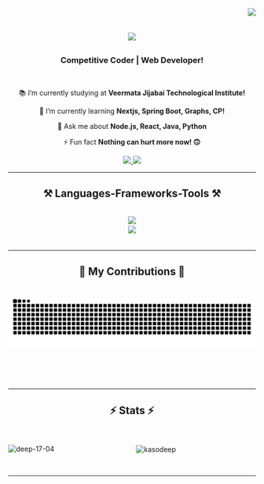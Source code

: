 <img align="right" src="https://visitor-badge.laobi.icu/badge?page_id=kasodeep.kasodeep" />

<h1 align="center">
    <img src="https://readme-typing-svg.herokuapp.com/?font=SpaceMono&size=35&center=true&vCenter=true&width=500&height=70&duration=4000&lines=Hi+There!+👋;+This+is+Deep+🚀!;+Competitive+Coder+✊🏻;" />
</h1>

<h3 align="center">Competitive Coder | Web Developer!</h3>

<br/>

<div align="center">
 
 📚 I’m currently studying at **Veermata Jijabai Technological Institute!**
 
 🌱 I’m currently learning **Nextjs, Spring Boot, Graphs, CP!**

💬 Ask me about **Node.js, React, Java, Python**

⚡ Fun fact **Nothing can hurt more now! 🙃**

 </div>

 <div align="center"> 
  <a href="mailto:deepkasodariya44@gmail.com">
    <img src="https://img.shields.io/badge/Gmail-333333?style=for-the-badge&logo=gmail&logoColor=red" />
  </a>
  <a href="https://linkedin.com/in/deep-kasodariya" target="_blank">
    <img src="https://img.shields.io/badge/LinkedIn-0077B5?style=for-the-badge&logo=linkedin&logoColor=white" target="_blank" />
  </a>
</div>

<hr/>
 
<h2 align="center">⚒️ Languages-Frameworks-Tools ⚒️</h2>
<br/>
<div align="center">
    <img src="https://skillicons.dev/icons?i=java,javascript,python,react,html,css,vscode,tailwind" />
</br>
    <img src="https://skillicons.dev/icons?i=spring,nodejs,nextjs,express,mysql,mongodb,postman,github,git,graphql" /><br>
</div>

<br/>
<hr/>

<div align="center">
  <h2>🐍 My Contributions 🐍</h2>
  <br>
  <img alt="Snake Eating my Contributions" src="https://raw.githubusercontent.com/kasodeep/kasodeep/output/github-contribution-grid-snake.svg" />
  
  <br/><br/><br/>
</div>

<hr/>

<h2 align="center">⚡ Stats ⚡</h2>
<br>
<div align=center>
 <p><img align="left" src="https://github-readme-stats.vercel.app/api/top-langs?username=kasodeep&show_icons=true&locale=en&layout=compact&theme=react" alt="deep-17-04" /></p> 
<p>&nbsp;<img align="center" src="https://github-readme-stats.vercel.app/api?username=kasodeep&show_icons=true&locale=en&theme=react" alt="kasodeep" /></p>
</div>

<br/>

<hr/>
